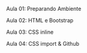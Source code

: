 Aula 01: Preparando Ambiente

Aula 02: HTML e Bootstrap

Aula 03: CSS inline

Aula 04: CSS import & Github
